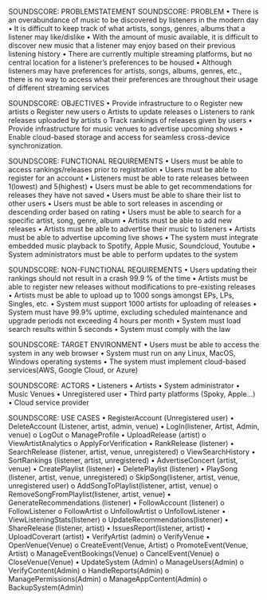 SOUNDSCORE: PROBLEMSTATEMENT
SOUNDSCORE: PROBLEM
  •	There is an overabundance of music to be discovered by listeners in the modern day
  •	It is difficult to keep track of what artists, songs, genres, albums that a listener may like/dislike
  •	With the amount of music available, it is difficult to discover new music that a listener may enjoy based on their previous listening history
  •	There are currently multiple streaming platforms, but no central location for a listener’s preferences to be housed
  •	Although listeners may have preferences for artists, songs, albums, genres, etc., there is no way to access what their preferences are throughout their usage of different streaming services

SOUNDSCORE: OBJECTIVES
  •	Provide infrastructure to
    o	Register new artists
    o	Register new users
    o	Artists to update releases
    o	Listeners to rank releases uploaded by artists
    o	Track rankings of releases given by users
  •	Provide infrastructure for music venues to advertise upcoming shows
  •	Enable cloud-based storage and access for seamless cross-device synchronization.

SOUNDSCORE: FUNCTIONAL REQUIREMENTS
  •	Users must be able to access rankings/releases prior to registration
  •	Users must be able to register for an account
  •	Listeners must be able to rate releases between 1(lowest) and 5(highest)
  •	Users must be able to get recommendations for releases they have not saved
  •	Users must be able to share their list to other users
  •	Users must be able to sort releases in ascending or descending order based on rating
  •	Users must be able to search for a specific artist, song, genre, album
  •	Artists must be able to add new releases
  •	Artists must be able to advertise their music to listeners
  •	Artists must be able to advertise upcoming live shows
  •	The system must integrate embedded music playback to Spotify, Apple Music, Soundcloud, Youtube 
  •	System administrators must be able to perform updates to the system

SOUNDSCORE: NON-FUNCTIONAL REQUIREMENTS
  •	Users updating their rankings should not result in a crash 99.9 % of the time
  •	Artists must be able to register new releases without modifications to pre-existing releases
  •	Artists must be able to upload up to 1000 songs amongst EPs, LPs, Singles, etc.
  •	System must support 1000 artists for uploading of releases
  •	System must have 99.9% uptime, excluding scheduled maintenance and upgrade periods not exceeding 4 hours per month
  •	System must load search results within 5 seconds
  •	System must comply with the law

SOUNDSCORE: TARGET ENVIRONMENT
  •	Users must be able to access the system in any web browser
  •	System must run on any Linux, MacOS, Windows operating systems
  •	The system must implement cloud-based services(AWS, Google Cloud, or Azure)

SOUNDSCORE: ACTORS
  •	Listeners
  •	Artists
  •	System administrator
  •	Music Venues
  •	Unregistered user
  •	Third party platforms (Spoky, Apple…)
  •	Cloud service provider

SOUNDSCORE: USE CASES
  •	RegisterAccount (Unregistered user)
  •	DeleteAccount (Listener, artist, admin, venue)
  •	LogIn(listener, Artist, Admin, venue)
    o	LogOut
    o	ManageProfile
  •	UploadRelease (artist)
    o	ViewArtistAnalytics
    o	ApplyForVerification
  •	RankRelease (listener)
  •	SearchRelease (listener, artist, venue, unregistered)
    o	ViewSearchHistory
  •	SortRankings (listener, artist, unregistered)
  •	AdvertiseConcert (artist, venue)
  •	CreatePlaylist (listener)
  •	DeletePlaylist (listener)
  •	PlaySong (listener, artist, venue, unregistered)
    o	SkipSong(listener, artist, venue, unregistered user)
    o	AddSongToPlaylist(listener, artist, venue)
    o	RemoveSongFromPlaylist(listener, artist, venue)
  •	GenerateRecommendations (listener)
  •	FollowAccount (listener)
    o	FollowListener
    o	FollowArtist
    o	UnfollowArtist
    o	UnfollowListener
  •	ViewListeningStats(listener)
    o	UpdateRecommendations(listener)
  •	ShareRelease (listener, artist)
  •	IssuesReport(listener, artist)
  •	UploadCoverart (artist)
  •	VerifyArtist (admin)
    o	VerifyVenue
  •	OpenVenue(Venue)
    o	CreateEvent(Venue, Artist)
    o	PromoteEvent(Venue, Artist)
    o	ManageEventBookings(Venue)
    o	CancelEvent(Venue)
    o	CloseVenue(Venue)
  •	UpdateSystem (Admin)
    o	ManageUsers(Admin)
    o	VerifyContent(Admin)
    o	HandleReports(Admin)
    o	ManagePermissions(Admin)
    o	ManageAppContent(Admin)
    o	BackupSystem(Admin)
